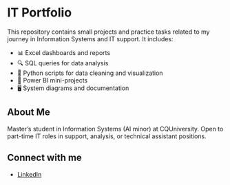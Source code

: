 # IT Portfolio

This repository contains small projects and practice tasks related to my journey in Information Systems and IT support. It includes:

- 📊 Excel dashboards and reports
- 🔍 SQL queries for data analysis
- 🐍 Python scripts for data cleaning and visualization
- 🧠 Power BI mini-projects
- 🖥️ System diagrams and documentation

## About Me
Master’s student in Information Systems (AI minor) at CQUniversity. Open to part-time IT roles in support, analysis, or technical assistant positions.

## Connect with me
- [LinkedIn](https://www.linkedin.com/in/farhazkhondoker)
